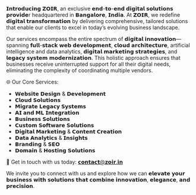 𝗜𝗻𝘁𝗿𝗼𝗱𝘂𝗰𝗶𝗻𝗴 𝗭𝗢𝗜𝗥, an exclusive 𝗲𝗻𝗱-𝘁𝗼-𝗲𝗻𝗱 𝗱𝗶𝗴𝗶𝘁𝗮𝗹 𝘀𝗼𝗹𝘂𝘁𝗶𝗼𝗻𝘀 𝗽𝗿𝗼𝘃𝗶𝗱𝗲r headquartered in 𝗕𝗮𝗻𝗴𝗮𝗹𝗼𝗿𝗲, 𝗜𝗻𝗱𝗶𝗮. At 𝗭𝗢𝗜𝗥, we redefine 𝗱𝗶𝗴𝗶𝘁𝗮𝗹 𝘁𝗿𝗮𝗻𝘀𝗳𝗼𝗿𝗺𝗮𝘁𝗶𝗼𝗻 by delivering comprehensive, tailored solutions that enable our clients to excel in today’s evolving business landscape.


Our services encompass the entire spectrum of 𝗱𝗶𝗴𝗶𝘁𝗮𝗹 𝗶𝗻𝗻𝗼𝘃𝗮𝘁𝗶𝗼𝗻—spanning 𝗳𝘂𝗹𝗹-𝘀𝘁𝗮𝗰𝗸 𝘄𝗲𝗯 𝗱𝗲𝘃𝗲𝗹𝗼𝗽𝗺𝗲𝗻𝘁, 𝗰𝗹𝗼𝘂𝗱 𝗮𝗿𝗰𝗵𝗶𝘁𝗲𝗰𝘁𝘂𝗿𝗲, artificial intelligence and data analytics, 𝗱𝗶𝗴𝗶𝘁𝗮𝗹 𝗺𝗮𝗿𝗸𝗲𝘁𝗶𝗻𝗴 𝘀𝘁𝗿𝗮𝘁𝗲𝗴𝗶𝗲𝘀, and 𝗹𝗲𝗴𝗮𝗰𝘆 𝘀𝘆𝘀𝘁𝗲𝗺 𝗺𝗼𝗱𝗲𝗿𝗻𝗶𝘇𝗮𝘁𝗶𝗼𝗻. This holistic approach ensures that businesses receive uninterrupted support for all their digital needs, eliminating the complexity of coordinating multiple vendors.



🌐 Our Core Services:

- 𝗪𝗲𝗯𝘀𝗶𝘁𝗲 𝗗𝗲𝘀𝗶𝗴𝗻 & 𝗗𝗲𝘃𝗲𝗹𝗼𝗽𝗺𝗲𝗻𝘁
- 𝗖𝗹𝗼𝘂𝗱 𝗦𝗼𝗹𝘂𝘁𝗶𝗼𝗻𝘀
- 𝗠𝗶𝗴𝗿𝗮𝘁𝗲 𝗟𝗲𝗴𝗮𝗰𝘆 𝗦𝘆𝘀𝘁𝗲𝗺𝘀
- 𝗔𝗜 𝗮𝗻𝗱 𝗠𝗟 𝗜𝗻𝘁𝗲𝗴𝗿𝗮𝘁𝗶𝗼𝗻
- 𝗕𝘂𝘀𝗶𝗻𝗲𝘀𝘀 𝗦𝗼𝗹𝘂𝘁𝗶𝗼𝗻𝘀
- 𝗖𝘂𝘀𝘁𝗼𝗺 𝗦𝗼𝗳𝘁𝘄𝗮𝗿𝗲 𝗦𝗼𝗹𝘂𝘁𝗶𝗼𝗻𝘀
- 𝗗𝗶𝗴𝗶𝘁𝗮𝗹 𝗠𝗮𝗿𝗸𝗲𝘁𝗶𝗻𝗴 & 𝗖𝗼𝗻𝘁𝗲𝗻𝘁 𝗖𝗿𝗲𝗮𝘁𝗶𝗼𝗻
- 𝗗𝗮𝘁𝗮 𝗔𝗻𝗮𝗹𝘆𝘁𝗶𝗰𝘀 & 𝗜𝗻𝘀𝗶𝗴𝗵𝘁𝘀
- 𝗕𝗿𝗮𝗻𝗱𝗶𝗻𝗴 & 𝗦𝗘𝗢
- 𝗗𝗼𝗺𝗮𝗶𝗻 & 𝗛𝗼𝘀𝘁𝗶𝗻𝗴 𝗦𝗼𝗹𝘂𝘁𝗶𝗼𝗻𝘀


📩 Get in touch with us today: 𝗰𝗼𝗻𝘁𝗮𝗰𝘁@𝘇𝗼𝗶𝗿.𝗶𝗻


We invite you to connect with us and explore how we can 𝗲𝗹𝗲𝘃𝗮𝘁𝗲 𝘆𝗼𝘂𝗿 𝗯𝘂𝘀𝗶𝗻𝗲𝘀𝘀 𝘄𝗶𝘁𝗵 𝘀𝗼𝗹𝘂𝘁𝗶𝗼𝗻𝘀 𝘁𝗵𝗮𝘁 𝗰𝗼𝗺𝗯𝗶𝗻𝗲 𝗶𝗻𝗻𝗼𝘃𝗮𝘁𝗶𝗼𝗻, 𝗲𝗹𝗲𝗴𝗮𝗻𝗰𝗲, 𝗮𝗻𝗱 𝗽𝗿𝗲𝗰𝗶𝘀𝗶𝗼𝗻.
